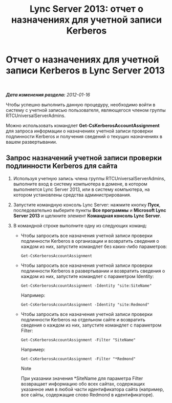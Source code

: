 ﻿---
title: 'Lync Server 2013: отчет о назначениях для учетной записи Kerberos'
TOCTitle: Отчет о назначениях для учетной записи Kerberos
ms:assetid: 523231f6-81b3-454b-996d-663d9bd5cf83
ms:mtpsurl: https://technet.microsoft.com/ru-ru/library/Gg398343(v=OCS.15)
ms:contentKeyID: 49309761
ms.date: 05/19/2016
mtps_version: v=OCS.15
ms.translationtype: HT
---

# Отчет о назначениях для учетной записи Kerberos в Lync Server 2013

 

_**Дата изменения раздела:** 2012-01-16_

Чтобы успешно выполнить данную процедуру, необходимо войти в систему с учетной записью пользователя, являющегося членом группы RTCUniversalServerAdmins.

Можно использовать командлет **Get-CsKerberosAccountAssignment** для запроса информации о назначениях учетной записи проверки подлинности Kerberos и получения сведений о текущих назначениях в вашем развертывании.

## Запрос назначений учетной записи проверки подлинности Kerberos для сайта

1.  Используя учетную запись члена группы RTCUniversalServerAdmins, выполните вход в систему компьютера в домене, в котором выполняется Lync Server 2013, или в систему компьютера, на котором установлены средства администрирования.

2.  Запустите командную консоль Lync Server: нажмите кнопку **Пуск**, последовательно выберите пункты **Все программы** и **Microsoft Lync Server 2013** и щелкните элемент **Командная консоль Lync Server**.

3.  В командной строке выполните одну из следующих команд:
    
      - Чтобы запросить все назначения учетной записи проверки подлинности Kerberos в организации и возвратить сведения о каждом из них, запустите командлет без каких-либо параметров:
        
            Get-CsKerberosAccountAssignment
    
      - Чтобы запросить все назначения учетной записи проверки подлинности Kerberos в развертывании и возвратить сведения о каждом из них, запустите командлет с параметром Identity:
        
            Get-CsKerberosAccountAssignment -Identity "site:SiteName"
        
        Например:
        
            Get-CsKerberosAccountAssignment -Identity "site:Redmond"
    
      - Чтобы запросить все назначения учетной записи проверки подлинности Kerberos на отдельном сайте и возвратить сведения о каждом из них, запустите командлет с параметром Filter:
        
            Get-CsKerberosAccountAssignment -Filter "SiteName"
        
        Например:
        
            Get-CsKerberosAccountAssignment -Filter "*Redmond"
        
        > [!note]  
        > При указании значения *SiteName для параметра Filter возвращает информацию обо всех сайтах, содержащих указанное имя в любой части идентификатора сайта (например, все сайты, содержащие слово Redmond в идентификаторе).
